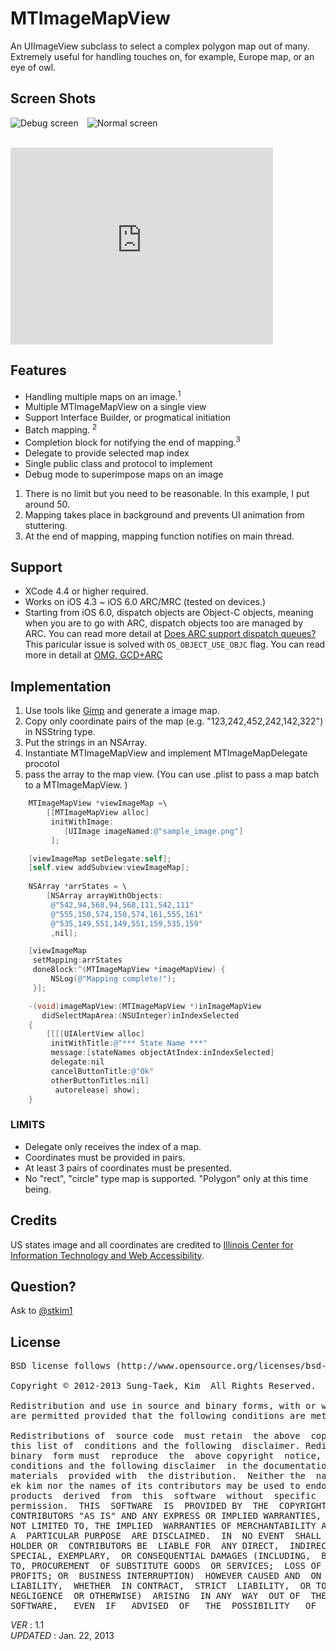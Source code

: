 # MTImageMapView

An UIImageView subclass to select a complex polygon map out of many.<br/>
Extremely useful for handling touches on, for example, Europe map, or an eye of owl.


## Screen Shots
<img 
src="http://stkim1.github.com/MTImageMapView/images/debug.jpeg" alt="Debug screen" title="Debug screen" style="float:left;display:block;">
<img src="http://stkim1.github.com/MTImageMapView/images/release.jpeg" alt="Normal screen" title="Normal screen" style="float:left;display:block;margin-left:1em;">

<br/><br/>

<iframe width="420" height="315" src="https://www.youtube.com/embed/Fnnz6DiGBb0" frameborder="0" allowfullscreen></iframe>

## Features

- Handling multiple maps on an image.<sup>1</sup> 
- Multiple MTImageMapView on a single view
- Support Interface Builder, or progmatical initiation
- Batch mapping. <sup>2</sup> 
- Completion block for notifying the end of mapping.<sup>3</sup> 
- Delegate to provide selected map index
- Single public class and protocol to implement
- Debug mode to superimpose maps on an image

<ol>
	<li>There is no limit but you need to be reasonable. In this example, I put around 50.</li>
	<li>Mapping takes place in background and prevents UI animation from stuttering.</li>
	<li>At the end of mapping, mapping function notifies on main thread.</li>
</ol>

## Support

- XCode 4.4 or higher required.
- Works on iOS 4.3 ~ iOS 6.0 ARC/MRC (tested on devices.)
- Starting from iOS 6.0, dispatch objects are Object-C objects, meaning when you are to go with ARC, dispatch objects too are managed by ARC. You can read more detail at [Does ARC support dispatch queues?](http://stackoverflow.com/questions/8618632/does-arc-support-dispatch-queues) <br/>
 This paricular issue is solved with <code>OS_OBJECT_USE_OBJC</code> flag. You can read more in detail at [OMG, GCD+ARC](http://www.cocoanetics.com/2013/01/omg-gcdarc/)

## Implementation
1. Use tools like [Gimp](http://www.gimp.org/) and generate a image map.
2. Copy only coordinate pairs of the map (e.g. "123,242,452,242,142,322") in NSString type.
3. Put the strings in an NSArray.
4. Instantiate MTImageMapView and implement MTImageMapDelegate procotol
5. pass the array to the map view.
   (You can use .plist to pass a map batch to a MTImageMapView. )

```objective-c
    MTImageMapView *viewImageMap =\
        [[MTImageMapView alloc]
         initWithImage:
            [UIImage imageNamed:@"sample_image.png"]
         ];

    [viewImageMap setDelegate:self];
    [self.view addSubview:viewImageMap];
    
    NSArray *arrStates = \
        [NSArray arrayWithObjects:
         @"542,94,568,94,568,111,542,111"
         @"555,150,574,150,574,161,555,161"
         @"535,149,551,149,551,159,535,159"
         ,nil];

    [viewImageMap
     setMapping:arrStates
     doneBlock:^(MTImageMapView *imageMapView) {
         NSLog(@"Mapping complete!");
     }];
```

```objective-c
	-(void)imageMapView:(MTImageMapView *)inImageMapView
	   didSelectMapArea:(NSUInteger)inIndexSelected
	{
	    [[[[UIAlertView alloc]
	     initWithTitle:@"*** State Name ***"
	     message:[stateNames objectAtIndex:inIndexSelected]
	     delegate:nil
	     cancelButtonTitle:@"Ok"
	     otherButtonTitles:nil]
	      autorelease] show];
	}
```
### LIMITS
- Delegate only receives the index of a map.
- Coordinates must be provided in pairs.
- At least 3 pairs of coordinates must be presented.
- No "rect", "circle" type map is supported. "Polygon" only at this time being.

## Credits
US states image and all coordinates are credited to [Illinois Center for Information Technology and Web Accessibility](http://html.cita.illinois.edu/text/map/map-example.php).</a>

## Question?
Ask to [@stkim1](https://twitter.com/stkim1)

## License
<pre>BSD license follows (http://www.opensource.org/licenses/bsd-license.php)

Copyright © 2012-2013 Sung-Taek, Kim <stkim1@colorfulglue.com> All Rights Reserved.

Redistribution and use in source and binary forms, with or without modification,
are permitted provided that the following conditions are met:

Redistributions of  source code  must retain  the above  copyright notice,
this list of  conditions and the following  disclaimer. Redistributions in
binary  form must  reproduce  the  above copyright  notice,  this list  of
conditions and the following disclaimer  in the documentation and/or other
materials  provided with  the distribution.  Neither the  name of  Sung-Ta
ek kim nor the names of its contributors may be used to endorse or promote
products  derived  from  this  software  without  specific  prior  written
permission.  THIS  SOFTWARE  IS  PROVIDED BY  THE  COPYRIGHT  HOLDERS  AND
CONTRIBUTORS "AS IS" AND ANY EXPRESS OR IMPLIED WARRANTIES, INCLUDING, BUT
NOT LIMITED TO, THE IMPLIED  WARRANTIES OF MERCHANTABILITY AND FITNESS FOR
A  PARTICULAR PURPOSE  ARE DISCLAIMED.  IN  NO EVENT  SHALL THE  COPYRIGHT
HOLDER OR  CONTRIBUTORS BE  LIABLE FOR  ANY DIRECT,  INDIRECT, INCIDENTAL,
SPECIAL, EXEMPLARY,  OR CONSEQUENTIAL DAMAGES (INCLUDING,  BUT NOT LIMITED
TO, PROCUREMENT  OF SUBSTITUTE GOODS  OR SERVICES;  LOSS OF USE,  DATA, OR
PROFITS; OR  BUSINESS INTERRUPTION)  HOWEVER CAUSED AND  ON ANY  THEORY OF
LIABILITY,  WHETHER  IN CONTRACT,  STRICT  LIABILITY,  OR TORT  (INCLUDING
NEGLIGENCE  OR OTHERWISE)  ARISING  IN ANY  WAY  OUT OF  THE  USE OF  THIS
SOFTWARE,   EVEN  IF   ADVISED  OF   THE  POSSIBILITY   OF  SUCH   DAMAGE.</pre>
_VER_ : 1.1<br/>
_UPDATED_ : Jan. 22, 2013